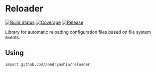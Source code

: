 # Reloader
[![Build Status](https://travis-ci.org/aandryashin/reloader.svg?branch=master)](https://travis-ci.org/aandryashin/reloader)
[![Coverage](https://codecov.io/github/aandryashin/reloader/reloader.svg)](https://codecov.io/gh/aandryashin/reloader)
[![Release](https://img.shields.io/github/release/aandryashin/reloader.svg)](https://github.com/aandryashin/reloader/releases/latest)

Library for automatic reloading configuration files based on file system events.

## Using

`import github.com/aandryashin/reloader`